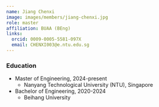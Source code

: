 ```yaml
---
name: Jiang Chenxi
image: images/members/jiang-chenxi.jpg
role: master
affiliation: BUAA (BEng)
links:
  orcid: 0009-0005-5581-097X
  email: CHENXI003@e.ntu.edu.sg
---
```


### Education
- Master of Engineering, 2024-present
  - Nanyang Technological University (NTU), Singapore
- Bachelor of Engineering, 2020-2024
  - Beihang University

